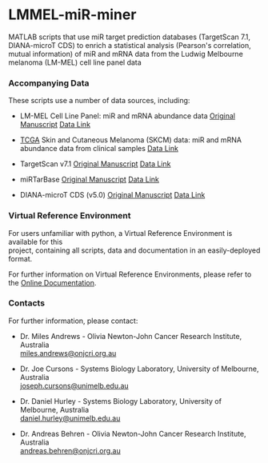 # LMMEL-miR-miner
MATLAB scripts that use miR target prediction databases (TargetScan 7.1, DIANA-microT CDS) to enrich a statistical analysis (Pearson's correlation, mutual information) of miR and mRNA data from the Ludwig Melbourne melanoma (LM-MEL) cell line panel data

### Accompanying Data

These scripts use a number of data sources, including:

* LM-MEL Cell Line Panel: miR and mRNA abundance data
[Original Manuscript](http://dx.doi.org/10.1111/pcmr.12097)
[Data Link](http://to-be-fixed)

* [TCGA](http://cancergenome.nih.gov/) Skin and Cutaneous Melanoma (SKCM) data: miR and mRNA abundance data from clinical samples
[Data Link](https://tcga-data.nci.nih.gov/tcga/tcgaCancerDetails.jsp?diseaseType=SKCM&diseaseName=Skin%20Cutaneous%20Melanoma)

* TargetScan v7.1
[Original Manuscript](http://to-be-fixed)
[Data Link](http://to-be-fixed)

* miRTarBase
[Original Manuscript](http://to-be-fixed)
[Data Link](http://to-be-fixed)

* DIANA-microT CDS (v5.0)
[Original Manuscript](http://to-be-fixed)
[Data Link](http://to-be-fixed)


### Virtual Reference Environment

For users unfamiliar with python, a Virtual Reference Environment is available for this  
project, containing all scripts, data and documentation in an easily-deployed format.

For further information on Virtual Reference Environments, please refer to the
[Online Documentation](http://uomsystemsbiology.github.io/research/reference-environments/).



### Contacts

For further information, please contact:

* Dr. Miles Andrews - Olivia Newton-John Cancer Research Institute, Australia  
miles.andrews@onjcri.org.au

* Dr. Joe Cursons - Systems Biology Laboratory, University of Melbourne, Australia  
joseph.cursons@unimelb.edu.au

* Dr. Daniel Hurley - Systems Biology Laboratory, University of Melbourne, Australia  
daniel.hurley@unimelb.edu.au

* Dr. Andreas Behren - Olivia Newton-John Cancer Research Institute, Australia  
andreas.behren@onjcri.org.au